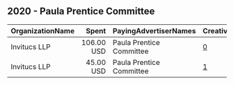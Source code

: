 ## 2020 - Paula Prentice Committee 
|OrganizationName|Spent|PayingAdvertiserNames|CreativeUrls|Impressions|Genders|AgeBrackets|CountryCodes|BillingAddresses|CandidateBallotInformation|
|:---|---:|:---|:---|---:|:---|:---|:---|:---|:---|
|Invitucs LLP|106.00 USD|Paula Prentice Committee|[0](https://www.snap.com/political-ads/asset/9dbfcc16acd6f2540373a4cb2fd87d91e74b1777deebc443f6a5109861065092?mediaType=mp4)|34,058||18+|united states|US|Paula Prentice|
|Invitucs LLP|45.00 USD|Paula Prentice Committee|[1](https://www.snap.com/political-ads/asset/cbfca90afc7c9b6f6c7de1a3e267dc5e8c52a38f1f7a0899f87492cdd2bfc03a?mediaType=jpeg)|12,950||17+|united states|US|Reelect Paula Prentice|
